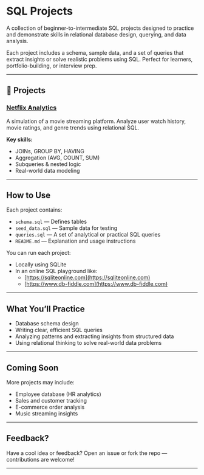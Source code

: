 # SQL Projects

A collection of beginner-to-intermediate SQL projects designed to practice and demonstrate skills in relational database design, querying, and data analysis.

Each project includes a schema, sample data, and a set of queries that extract insights or solve realistic problems using SQL. Perfect for learners, portfolio-building, or interview prep.

---

## 📁 Projects

### [Netflix Analytics](./netflix-analytics/)
A simulation of a movie streaming platform. Analyze user watch history, movie ratings, and genre trends using relational SQL.

**Key skills:**
- JOINs, GROUP BY, HAVING
- Aggregation (AVG, COUNT, SUM)
- Subqueries & nested logic
- Real-world data modeling

---

## How to Use

Each project contains:

- `schema.sql` — Defines tables
- `seed_data.sql` — Sample data for testing
- `queries.sql` — A set of analytical or practical SQL queries
- `README.md` — Explanation and usage instructions

You can run each project:
- Locally using SQLite
- In an online SQL playground like:
  - [https://sqliteonline.com](https://sqliteonline.com)
  - [https://www.db-fiddle.com](https://www.db-fiddle.com)

---

## What You’ll Practice

- Database schema design
- Writing clear, efficient SQL queries
- Analyzing patterns and extracting insights from structured data
- Using relational thinking to solve real-world data problems

---

## Coming Soon

More projects may include:
- Employee database (HR analytics)
- Sales and customer tracking
- E-commerce order analysis
- Music streaming insights

---

## Feedback?

Have a cool idea or feedback? Open an issue or fork the repo — contributions are welcome!

---

